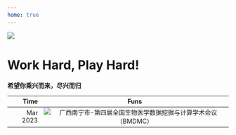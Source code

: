 ```yaml
---
home: true
---
```



![](https://images.squarespace-cdn.com/content/v1/5aa84edaf793922ad7a32f48/1531012699145-IY8GR88G8LEYAFVKSNQB/AdobeStock_128680431+play.jpg?format=2500w)


# Work Hard, Play Hard!

**希望你乘兴而来，尽兴而归**

|  Time  | Funs   |
|-----:|:---------:|
|Mar 2023 | <img :src="/BMDMC4_20230324-26.jpg" title="广西南宁市-第四届全国生物医学数据挖掘与计算学术会议（BMDMC）" height = "300" /> |
